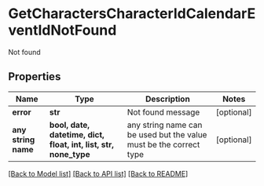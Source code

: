 # GetCharactersCharacterIdCalendarEventIdNotFound

Not found

## Properties
Name | Type | Description | Notes
------------ | ------------- | ------------- | -------------
**error** | **str** | Not found message | [optional] 
**any string name** | **bool, date, datetime, dict, float, int, list, str, none_type** | any string name can be used but the value must be the correct type | [optional]

[[Back to Model list]](../README.md#documentation-for-models) [[Back to API list]](../README.md#documentation-for-api-endpoints) [[Back to README]](../README.md)


